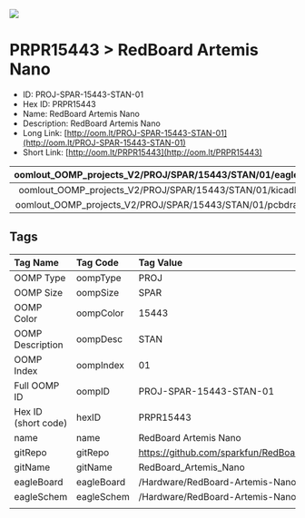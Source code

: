 


  
![][im]
# PRPR15443 > RedBoard Artemis Nano

- ID: PROJ-SPAR-15443-STAN-01
- Hex ID: PRPR15443
- Name: RedBoard Artemis Nano
- Description: RedBoard Artemis Nano
- Long Link: [http://oom.lt/PROJ-SPAR-15443-STAN-01](http://oom.lt/PROJ-SPAR-15443-STAN-01)
- Short Link: [http://oom.lt/PRPR15443](http://oom.lt/PRPR15443)
  

|oomlout_OOMP_projects_V2/PROJ/SPAR/15443/STAN/01/eagleImage.png|oomlout_OOMP_projects_V2/PROJ/SPAR/15443/STAN/01/eagleSchemImage.png|oomlout_OOMP_projects_V2/PROJ/SPAR/15443/STAN/01/kicadPcb3dFront.png|oomlout_OOMP_projects_V2/PROJ/SPAR/15443/STAN/01/kicadPcb3dBack.png|
| :---: | :---: | :---: | :---: |
|oomlout_OOMP_projects_V2/PROJ/SPAR/15443/STAN/01/kicadPcb3d.png|oomlout_OOMP_projects_V2/PROJ/SPAR/15443/STAN/01/bomBack.png|oomlout_OOMP_projects_V2/PROJ/SPAR/15443/STAN/01/bomFront.png|oomlout_OOMP_projects_V2/PROJ/SPAR/15443/STAN/01/pcbdraw.svg|
|oomlout_OOMP_projects_V2/PROJ/SPAR/15443/STAN/01/pcbdrawBack.svg||||

## Tags
  

|Tag Name|Tag Code|Tag Value|
| :--- | :--- | :--- |
|OOMP Type|oompType|PROJ|
|OOMP Size|oompSize|SPAR|
|OOMP Color|oompColor|15443|
|OOMP Description|oompDesc|STAN|
|OOMP Index|oompIndex|01|
|Full OOMP ID|oompID|PROJ-SPAR-15443-STAN-01|
|Hex ID (short code)|hexID|PRPR15443|
|name|name|RedBoard Artemis Nano|
|gitRepo|gitRepo|https://github.com/sparkfun/RedBoard_Artemis_Nano|
|gitName|gitName|RedBoard_Artemis_Nano|
|eagleBoard|eagleBoard|/Hardware/RedBoard-Artemis-Nano.brd|
|eagleSchem|eagleSchem|/Hardware/RedBoard-Artemis-Nano.sch|
||||



[im]: PROJ/SPAR/15443/STAN/01/kicadPcb3d_450.png
